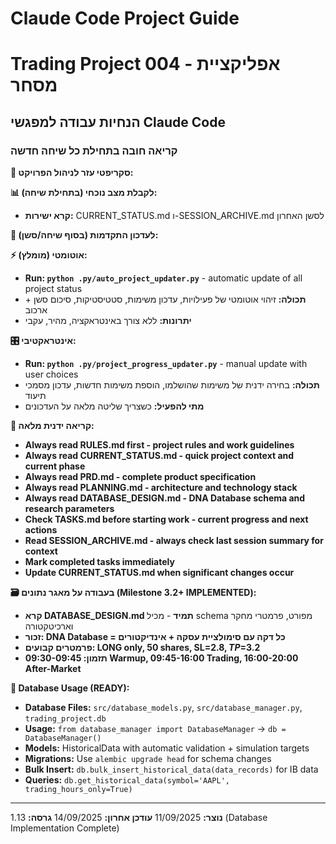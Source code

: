 # Claude Code Project Guide
# Trading Project 004 - אפליקציית מסחר

## הנחיות עבודה למפגשי Claude Code

### קריאה חובה בתחילת כל שיחה חדשה

**🐍 סקריפטי עזר לניהול הפרויקט:**

**📊 לקבלת מצב נוכחי (בתחילת שיחה):**
- **קרא ישירות:** CURRENT_STATUS.md ו-SESSION_ARCHIVE.md לסשן האחרון

**🔄 לעדכון התקדמות (בסוף שיחה/סשן):**

**⚡ אוטומטי (מומלץ):**
- **Run: `python .py/auto_project_updater.py`** - automatic update of all project status
- **תכולה:** זיהוי אוטומטי של פעילויות, עדכון משימות, סטטיסטיקות, סיכום סשן + ארכוב
- **יתרונות:** ללא צורך באינטראקציה, מהיר, עקבי

**🎛️ אינטראקטיבי:**
- **Run: `python .py/project_progress_updater.py`** - manual update with user choices
- **תכולה:** בחירה ידנית של משימות שהושלמו, הוספת משימות חדשות, עדכון מסמכי תיעוד
- **מתי להפעיל:** כשצריך שליטה מלאה על העדכונים

**📖 קריאה ידנית מלאה:**
- **Always read RULES.md first - project rules and work guidelines**
- **Always read CURRENT_STATUS.md - quick project context and current phase**
- **Always read PRD.md - complete product specification**
- **Always read PLANNING.md - architecture and technology stack**
- **Always read DATABASE_DESIGN.md - DNA Database schema and research parameters**
- **Check TASKS.md before starting work - current progress and next actions**
- **Read SESSION_ARCHIVE.md - always check last session summary for context**
- **Mark completed tasks immediately**
- **Update CURRENT_STATUS.md when significant changes occur**

**🗃️ בעבודה על מאגר נתונים (Milestone 3.2+ IMPLEMENTED):**
- **קרא DATABASE_DESIGN.md תמיד** - מכיל schema מפורט, פרמטרי מחקר וארכיטקטורה
- **זכור: DNA Database = כל דקה עם סימולציית עסקה + אינדיקטורים**
- **פרמטרים קבועים: LONG only, 50 shares, SL=$2.8, TP=$3.2**
- **תזמון: 09:30-09:45 Warmup, 09:45-16:00 Trading, 16:00-20:00 After-Market**

**🔧 Database Usage (READY):**
- **Database Files:** `src/database_models.py`, `src/database_manager.py`, `trading_project.db`
- **Usage:** `from database_manager import DatabaseManager` -> `db = DatabaseManager()`
- **Models:** HistoricalData with automatic validation + simulation targets
- **Migrations:** Use `alembic upgrade head` for schema changes
- **Bulk Insert:** `db.bulk_insert_historical_data(data_records)` for IB data
- **Queries:** `db.get_historical_data(symbol='AAPL', trading_hours_only=True)`

---

**נוצר:** 11/09/2025
**עודכן אחרון:** 14/09/2025
**גרסה:** 1.13 (Database Implementation Complete)
